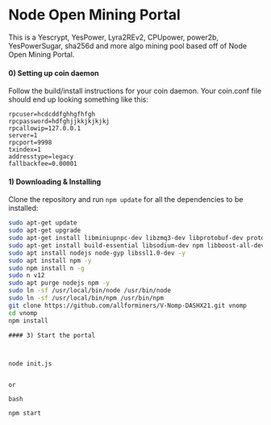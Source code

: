 # Node Open Mining Portal


This is a Yescrypt, YesPower, Lyra2REv2, CPUpower, power2b, YesPowerSugar, sha256d and more algo mining pool based off of Node Open Mining Portal.







#### 0) Setting up coin daemon
Follow the build/install instructions for your coin daemon. Your coin.conf file should end up looking something like this:
```
rpcuser=hcdcddfghhgfhfgh
rpcpassword=hdfghjjkkjkjkjkj
rpcallowip=127.0.0.1
server=1
rpcport=9998
txindex=1
addresstype=legacy
fallbackfee=0.00001

```


#### 1) Downloading & Installing

Clone the repository and run `npm update` for all the dependencies to be installed:

```bash
sudo apt-get update
sudo apt-get upgrade
sudo apt-get install libminiupnpc-dev libzmq3-dev libprotobuf-dev protobuf-compiler libqrencode-dev unzip software-properties-common redis-server npm git screen -y
sudo apt-get install build-essential libsodium-dev npm libboost-all-dev libgmp-dev redis-server -y
sudo apt install nodejs node-gyp libssl1.0-dev -y
sudo apt install npm -y
sudo npm install n -g
sudo n v12
sudo apt purge nodejs npm -y
sudo ln -sf /usr/local/bin/node /usr/bin/node
sudo ln -sf /usr/local/bin/npm /usr/bin/npm
git clone https://github.com/allforminers/V-Nomp-DASHX21.git vnomp
cd vnomp
npm install


```


```
#### 3) Start the portal



node init.js


or

bash

npm start


```


